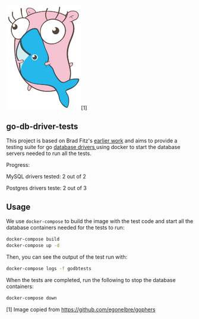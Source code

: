 <img src="hugging-docker.svg" width="40%">[1]

## go-db-driver-tests

This project is based on Brad Fitz's [earlier work](https://github.com/bradfitz/go-sql-test) and aims to provide a testing suite for go [database drivers
](https://github.com/golang/go/wiki/SQLDrivers) using docker to start the database servers needed to run all the tests.

Progress:

MySQL drivers tested: 2 out of 2

Postgres drivers teste: 2 out of 3

## Usage

We use `docker-compose` to build the image with the test code and start all the database containers needed for the tests to run:

```bash
docker-compose build
docker-compose up -d
```

Then, you can see the output of the test run with:
```bash
docker-compose logs -f godbtests
```

When the tests are completed, run the following to stop the database containers:
```bash
docker-compose down
```


[1] Image copied from https://github.com/egonelbre/gophers